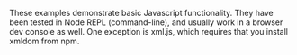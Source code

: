 These examples demonstrate basic Javascript functionality. They have been tested in Node REPL (command-line), and usually work in a browser dev console as well. 
One exception is xml.js, which requires that you install xmldom from npm. 
